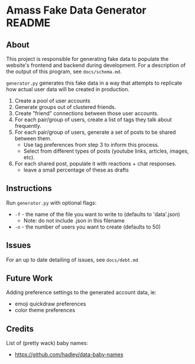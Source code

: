 # Amass Fake Data Generator README

## About
This project is responsible for generating fake data to populate the website's frontend and backend during development. For a description of the output of this program, see `docs/schema.md`.

`generator.py` generates this fake data in a way that attempts to replicate how actual user data will be created in production.
  1. Create a pool of user accounts
  2. Generate groups out of clustered friends.
  3. Create "friend" connections between those user accounts.
  3. For each pair/group of users, create a list of tags they talk about frequently.
  4. For each pair/group of users, generate a set of posts to be shared between them.
      - Use tag preferences from step 3 to inform this process.
      - Select from different types of posts (youtube links, articles, images, etc).
  5. For each shared post, populate it with reactions + chat responses.
      - leave a small percentage of these as drafts


## Instructions
Run `generator.py` with optional flags:
  - `-f` - the name of the file you want to write to (defaults to 'data'.json)
      - Note: do not include .json in this filename
  - `-n` - the number of users you want to create (defaults to 50)


## Issues
For an up to date detailing of issues, see `docs/debt.md`

## Future Work
Adding preference settings to the generated account data, ie:
  - emoji quickdraw preferences
  - color theme preferences

## Credits

List of (pretty wack) baby names:
 - https://github.com/hadley/data-baby-names
